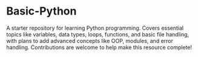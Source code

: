 # Basic-Python
A starter repository for learning Python programming. Covers essential topics like variables, data types, loops, functions, and basic file handling, with plans to add advanced concepts like OOP, modules, and error handling. Contributions are welcome to help make this resource complete!
